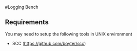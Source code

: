 #Logging Bench

## Requirements

You may need to setup the following tools in UNIX environment
 * SCC (https://github.com/boyter/scc)